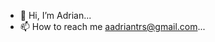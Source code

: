 - 👋 Hi, I’m Adrian...
- 📫 How to reach me aadriantrs@gmail.com...

<!---
cheflit/cheflit is a ✨ special ✨ repository because its `README.md` (this file) appears on your GitHub profile.
You can click the Preview link to take a look at your changes.
--->
